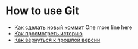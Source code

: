 # How to use Git
- [Как сделать новый коммит](./commit_help.md)
One more line here
- [Как просмотреть историю](./log_help.md)
- [Как вернуться к прошлой версии](./reset_help.md)
